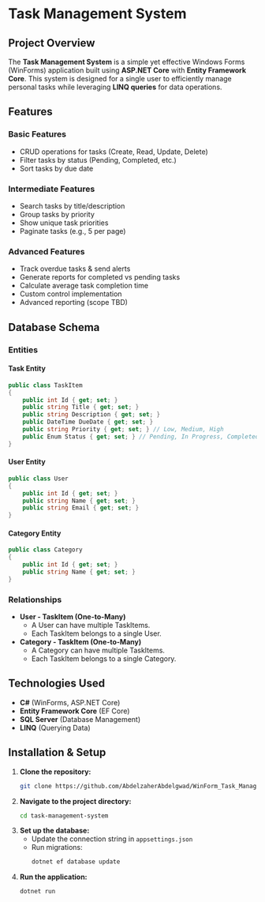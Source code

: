 # Task Management System

## Project Overview
The **Task Management System** is a simple yet effective Windows Forms (WinForms) application built using **ASP.NET Core** with **Entity Framework Core**. This system is designed for a single user to efficiently manage personal tasks while leveraging **LINQ queries** for data operations.

## Features
### Basic Features
- CRUD operations for tasks (Create, Read, Update, Delete)
- Filter tasks by status (Pending, Completed, etc.)
- Sort tasks by due date

### Intermediate Features
- Search tasks by title/description
- Group tasks by priority
- Show unique task priorities
- Paginate tasks (e.g., 5 per page)

### Advanced Features
- Track overdue tasks & send alerts
- Generate reports for completed vs pending tasks
- Calculate average task completion time
- Custom control implementation
- Advanced reporting (scope TBD)

## Database Schema
### Entities
#### Task Entity
```csharp
public class TaskItem
{
    public int Id { get; set; }
    public string Title { get; set; }
    public string Description { get; set; }
    public DateTime DueDate { get; set; }
    public string Priority { get; set; } // Low, Medium, High
    public Enum Status { get; set; } // Pending, In Progress, Completed
}
```

#### User Entity
```csharp
public class User
{
    public int Id { get; set; }
    public string Name { get; set; }
    public string Email { get; set; }
}
```

#### Category Entity
```csharp
public class Category
{
    public int Id { get; set; }
    public string Name { get; set; }
}
```

### Relationships
- **User - TaskItem (One-to-Many)**
  - A User can have multiple TaskItems.
  - Each TaskItem belongs to a single User.
- **Category - TaskItem (One-to-Many)**
  - A Category can have multiple TaskItems.
  - Each TaskItem belongs to a single Category.

## Technologies Used
- **C#** (WinForms, ASP.NET Core)
- **Entity Framework Core** (EF Core)
- **SQL Server** (Database Management)
- **LINQ** (Querying Data)

## Installation & Setup
1. **Clone the repository:**
   ```sh
   git clone https://github.com/AbdelzaherAbdelgwad/WinForm_Task_Manager.git
   ```
2. **Navigate to the project directory:**
   ```sh
   cd task-management-system
   ```
3. **Set up the database:**
   - Update the connection string in `appsettings.json`
   - Run migrations:
     ```sh
     dotnet ef database update
     ```
4. **Run the application:**
   ```sh
   dotnet run
   ```



